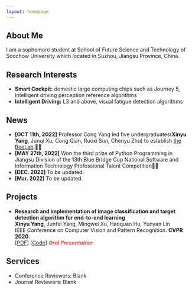 ```yaml
---
layout: homepage
---
```


## About Me

I am a sophomore student at School of Future Science and Technology of Soochow University which located in Suzhou, Jiangsu Province, China.

## Research Interests

- **Smart Cockpit:** domestic large computing chips such as Journey 5, intelligent driving perception
reference algorithms
- **Intelligent Driving:** L3 and above, visual fatigue detection algorithms

## News

- **[OCT 11th, 2022]**  Professor Cong Yang led five undergraduates(**Xinyu Yang**, Junqi Xu, Cong Qian, Ruoxi Sun, Chenyu Zhu) to establish [the BeeLab](https://beelab955.github.io/).🎉✨ 
- **[MAY 27th, 2022]**  Won the third prize of Python Programming in Jiangsu Division of the 13th Blue Bridge Cup National Software and Information Technology Professional Talent Competition🎉✨
- **[DEC. 2022]** To be updated.
- **[Mar. 2022]** To be updated.

## Projects


- **Research and implementation of image classification and target detection algorithm for end-to-end learning**
  <br>
  **Xinyu Yang**, Junfei Yang, Mingwei Xu, Haoquan Hu, Yunyan Lin
  <br>
  IEEE Conference on Computer Vision and Pattern Recognition. **CVPR 2020**.
  <br>
  [[PDF](https://arxiv.org/pdf/2002.10211.pdf)] [[Code](https://github.com/yaoyao-liu/mnemonics)] <strong><i style="color:#e74d3c">Oral Presentation</i></strong>

<!-- - **Learning to Self-Train for Semi-Supervised Few-Shot Classification**。我把它注释掉了，等有项目了再加，保留了源代码
  <br>
  Xinzhe Li, Qianru Sun, **Yaoyao Liu**, Shibao Zheng, Qin Zhou, Tat-Seng Chua, Bernt Schiele
  <br>
  33rd Conference on Neural Information Processing Systems. **NeurIPS 2019**.
  <br>
  [[PDF](http://papers.nips.cc/paper/9216-learning-to-self-train-for-semi-supervised-few-shot-classification.pdf)] [[Code](https://github.com/xinzheli1217/learning-to-self-train)]

- **Meta-Transfer Learning for Few-Shot Learning**
  <br>
  Qianru Sun\*, **Yaoyao Liu\***, Tat-Seng Chua, Bernt Schiele
  <br>
  IEEE Conference on Computer Vision and Pattern Recognition. **CVPR 2019**.
  <br>
  [[PDF](http://openaccess.thecvf.com/content_CVPR_2019/papers/Sun_Meta-Transfer_Learning_for_Few-Shot_Learning_CVPR_2019_paper.pdf)] [[Code](https://github.com/yaoyao-liu/meta-transfer-learning)] [[Project](https://mtl.yyliu.net/)]
 -->
## Services

- Conference Reviewers: Blank
- Journal Reviewers: Blank
